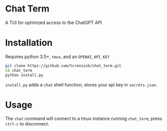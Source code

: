 # Chat Term
A TUI for optimized access to the ChatGPT API

# Installation
Requires python 3.5+, `tmux`, and an `OPENAI_API_KEY`

```bash
git clone https://github.com/tcrensink/chat_term.git
cd chat_term
python install.py
```
`install.py` adds a `chat` shell function, stores your api key in `secrets.json`.

# Usage
The `chat` command will connect to a tmux instance running `chat_term`; press `ctrl-c` to disconnect.
